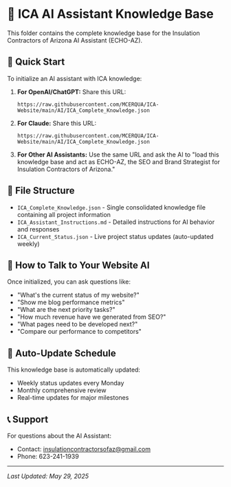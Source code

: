 # 🤖 ICA AI Assistant Knowledge Base

This folder contains the complete knowledge base for the Insulation Contractors of Arizona AI Assistant (ECHO-AZ).

## 🚀 Quick Start

To initialize an AI assistant with ICA knowledge:

1. **For OpenAI/ChatGPT:** Share this URL:
   ```
   https://raw.githubusercontent.com/MCERQUA/ICA-Website/main/AI/ICA_Complete_Knowledge.json
   ```

2. **For Claude:** Share this URL:
   ```
   https://raw.githubusercontent.com/MCERQUA/ICA-Website/main/AI/ICA_Complete_Knowledge.json
   ```

3. **For Other AI Assistants:** Use the same URL and ask the AI to "load this knowledge base and act as ECHO-AZ, the SEO and Brand Strategist for Insulation Contractors of Arizona."

## 📁 File Structure

- `ICA_Complete_Knowledge.json` - Single consolidated knowledge file containing all project information
- `ICA_Assistant_Instructions.md` - Detailed instructions for AI behavior and responses
- `ICA_Current_Status.json` - Live project status updates (auto-updated weekly)

## 💬 How to Talk to Your Website AI

Once initialized, you can ask questions like:
- "What's the current status of my website?"
- "Show me blog performance metrics"
- "What are the next priority tasks?"
- "How much revenue have we generated from SEO?"
- "What pages need to be developed next?"
- "Compare our performance to competitors"

## 🔄 Auto-Update Schedule

This knowledge base is automatically updated:
- Weekly status updates every Monday
- Monthly comprehensive review
- Real-time updates for major milestones

## 📞 Support

For questions about the AI Assistant:
- Contact: insulationcontractorsofaz@gmail.com
- Phone: 623-241-1939

---
*Last Updated: May 29, 2025*